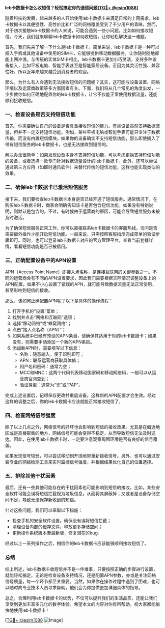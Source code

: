 **leb卡数据卡怎么收短信？轻松搞定你的通信问题[[TG💪+ @esim1088](https://t.me/s/esim1088)]**

随着科技的发展，越来越多的人开始使用leb卡数据卡来满足日常的上网需求。leb卡数据卡以其便捷性、高性价比和广泛的网络覆盖受到了不少用户的青睐。然而，对于初次接触leb卡数据卡的人来说，可能会遇到一些小问题，比如如何接收短信。今天，我们就来聊聊leb卡数据卡如何收短信，让你轻松解决这一难题。

首先，我们先来了解一下什么是leb卡数据卡。简单来说，leb卡数据卡是一种可以插入手机或其他设备中使用的SIM卡，它能够提供移动数据服务，让你随时随地都能上网冲浪。与传统的实体SIM卡相比，leb卡数据卡更加小巧灵活，支持多种设备接入，比如平板电脑、智能手表甚至是智能家居设备。正因为其灵活性强、兼容性好，所以近年来越来越受到消费者的欢迎。

那么，为什么有人会遇到无法接收短信的问题呢？其实，这可能与设备设置、网络环境以及运营商政策等多方面因素有关。下面，我们将从几个常见的角度出发，一步步教你如何正确地配置你的leb卡数据卡，让它不仅能正常使用数据流量，还能顺利接收短信。

### 一、检查设备是否支持短信功能

首先，你需要确认自己的设备是否具备接收短信的能力。有些设备虽然支持数据流量，但并不一定支持短信功能。例如，某些平板电脑或智能手表可能只专注于数据传输，而没有内置短信模块。如果你的设备确实不支持短信功能，那么即使插入了带有短信服务的leb卡数据卡，也是无法接收到短信的。

解决办法很简单：如果发现设备本身不支持短信功能，可以考虑更换支持短信功能的设备，或者选择一款专门针对数据流量设计的leb卡数据卡。此外，还可以尝试通过第三方应用（如即时通讯软件）来替代传统的短信功能，这样也能实现类似的效果。

### 二、确保leb卡数据卡已激活短信服务

接下来，我们要检查leb卡数据卡本身是否已经开通了短信服务。通常情况下，在购买leb卡数据卡时，商家会明确告知该卡是否包含短信功能。如果没有特别说明，则默认是包含的。不过，有时候由于运营商的原因，可能会导致短信服务未被及时激活。

为了确保短信服务正常工作，你可以直接联系leb卡数据卡的客服热线，询问是否需要额外操作才能开启短信功能。一般来说，只需按照客服指示完成简单的验证步骤即可。同时，也可以登录leb卡数据卡对应的官方管理平台，查看当前套餐详情，看看短信功能是否已被启用。

### 三、正确配置设备中的APN设置

APN（Access Point Name）即接入点名称，是连接互联网的关键参数之一。不同的运营商会有不同的APN设置要求，因此我们需要根据实际情况调整设备上的APN配置。如果不小心设置了错误的APN，就可能导致数据流量无法正常使用，甚至影响到短信的接收。

那么，该如何正确配置APN呢？以下是具体的操作流程：

1. 打开手机的“设置”菜单；
2. 找到并点击“网络和互联网”选项；
3. 选择“移动网络”或“蜂窝网络”；
4. 点击“接入点名称（APN）”；
5. 如果系统中已经有预设的APN条目，请确保其适用于你的leb卡数据卡；如果没有，则需要手动添加一个新的APN条目。
6. 添加新APN时，需要填写以下信息：
   - 名称：随意输入，便于识别即可；
   - APN：联系运营商获取具体值；
   - 用户名和密码：通常为空；
   - MCC和MNC：这两个代码代表移动国家码和移动网络码，一般可以从运营商官网查到；
   - 验证类型：通常为“无”或“PAP”。

完成上述设置后，记得保存更改并重启设备，这样新的APN配置才会生效。经过这样的调整之后，你的leb卡数据卡应该就能正常接收短信了。

### 四、检查网络信号强度

除了以上几点之外，网络信号的好坏也会影响到短信的接收效果。尤其是在偏远地区或是高楼密集的地方，网络信号可能会变得不稳定，从而导致短信无法及时送达。因此，在使用leb卡数据卡时，一定要注意观察周围环境是否有良好的信号覆盖。

如果发现信号较弱，可以尝试移动到开阔地带重新接收信号。另外，也可以通过安装专业的网络检测工具来实时监控信号强度，并根据结果优化自己的位置选择。

### 五、排除其他干扰因素

最后，还有一些其他可能存在的干扰因素也可能影响到短信的接收。比如，某些安全软件可能会误将短信拦截视为垃圾信息，从而将其屏蔽掉；又或者是设备存储空间不足，导致无法保存新收到的短信。

针对这些问题，我们可以采取以下措施：

- 检查手机的安全软件设置，确保没有误将短信拦截；
- 清理设备内部的缓存文件，释放更多存储空间；
- 更新操作系统版本至最新版，修复潜在的bug。

经过以上一系列操作之后，相信你的leb卡数据卡应该能够顺利接收短信了。

### 总结

综上所述，leb卡数据卡收短信并不是一件难事，只要按照正确的步骤进行设置，就能轻松搞定。无论是检查设备支持情况，还是配置APN参数，亦或是关注网络信号质量，每一个环节都至关重要。当然，如果你在操作过程中遇到了困难，也可以随时向专业技术人员寻求帮助，他们会为你提供更加详细具体的指导。

总之，合理利用leb卡数据卡的优势，不仅可以提升我们的生活品质，还能让我们享受到更加丰富多元化的数字体验。希望本文的内容对你有所帮助，祝大家都能愉快地使用leb卡数据卡！

[[TG💪+ @esim1088](https://t.me/s/esim1088) ![Image](https://i.postimg.cc/4NQfJmqS/Snipaste-2025-05-13-00-14-12.png)]